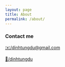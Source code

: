```yaml
---
layout: page
title: About
permalink: /about/
---
```


### Contact me

[✉️/dinhtungdu@gmail.com](mailto:dinhtungdu@gmail.com)

[🐧/dinhtungdu](https://twitter.com/dinhtungdu)
